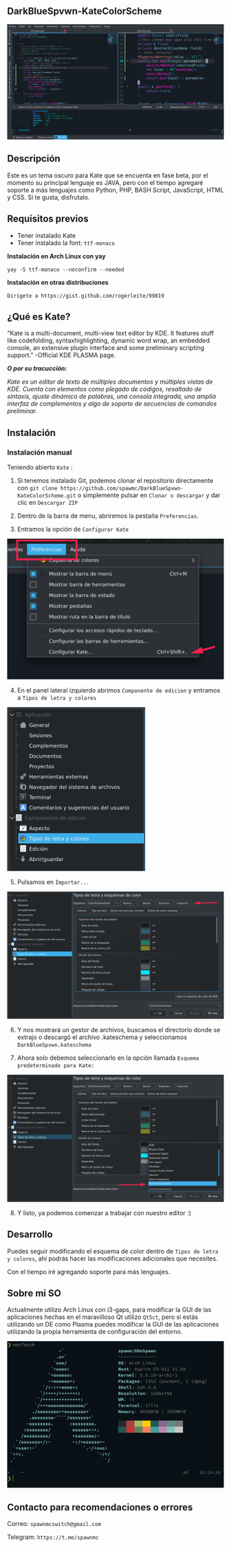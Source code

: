 ## DarkBlueSpvwn-KateColorScheme

![Screenshot of the theme](Screenshots/principal.png)

## Descripción

Este es un tema oscuro para Kate que se encuenta en fase beta, por el momento su principal lenguaje es JAVA, pero con el tiempo agregaré soporte a más lenguajes como Python, PHP, BASH Script, JavaScript, HTML y CSS. Si te gusta, disfrutalo.

## Requisitos previos

- Tener instalado Kate
- Tener instalado la font: ```ttf-monaco```

**Instalación en Arch Linux con yay**

	yay -S ttf-monaco --noconfirm --needed

**Instalación en otras distribuciones**

	Dirígete a https://gist.github.com/rogerleite/99819

## ¿Qué es Kate?

"Kate is a multi-document, multi-view text editor by KDE. It features stuff like codefolding, syntaxhighlighting, dynamic word wrap, an embedded console, an extensive plugin interface and some preliminary scripting support."
	-Official KDE PLASMA page.

***O por su tracucción:***

*Kate es un editor de texto de múltiples documentos y múltiples vistas de KDE. Cuenta con elementos como plegado de códigos, resaltado de sintaxis, ajuste dinámico de palabras, una consola integrada, una amplia interfaz de complementos y algo de soporte de secuencias de comandos preliminar.*

## Instalación

### Instalación manual

Teniendo abierto `Kate` :
1. Si tenemos instalado Git, podemos clonar el repositorio directamente con ```git clone https://github.com/spawmc/DarkBlueSpvwn-KateColorScheme.git``` o simplemente pulsar en ```Clonar o descargar``` y dar clic en ```Descargar ZIP```

2. Dentro de la barra de menu, abriremos la pestaña ```Preferencias```.
3. Entramos la opción de ```Configurar Kate```

![Screenshots of configuration_one](Screenshots/configuration_one.png)

4. En el panel lateral izquierdo abrimos ```Componente de edicion``` y entramos a ```Tipos de letra y colores```

![Screenshots of configuration_two](Screenshots/configuration_two.png)

5. Pulsamos en ```Ìmportar...```

![Screenshots of configuration_three](Screenshots/configuration_three.png)

6. Y nos mostrará un gestor de archivos, buscamos el directorio donde se extrajo o descargó el archivo .kateschema y seleccionamos ```DarkBlueSpvwn.kateschema```

7. Ahora solo debemos seleccionarlo en la opción llamada ```Esquema predeterminado para Kate:```

![Screenshots of configuration_four](Screenshots/configuration_four.png)

8. Y listo, ya podemos comenzar a trabajar con nuestro editor :)


## Desarrollo

Puedes seguir modificando el esquema de color dentro de ```Tipos de letra y colores```, ahí podrás hacer las modificaciones adicionales que necesites.

Con el tiempo iré agregando soporte para más lenguajes.

## Sobre mi SO

Actualmente utilizo Arch Linux con i3-gaps, para modificar la GUI de las aplicaciones hechas en el maravilloso Qt utilizo ```Qt5ct```, pero si estás utilizando un DE como Plasma puedes modificar la GUI de las aplicaciones utilizando la propia herramienta de configuración del entorno.

![Screenshots of neofetch](Screenshots/neofetch.png)

## Contacto para recomendaciones o errores

Correo:
	```spawnmcswitch@gmail.com```


Telegram:
	```https://t.me/spawnmc```